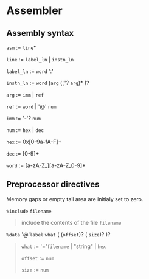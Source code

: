 # Assembler

## Assembly syntax
`asm` := `line`*

`line` := `label_ln` | `instn_ln`

`label_ln` := `word` ':'

`instn_ln` := `word` (`arg` (','? `arg`)* )?

`arg` := `imm` | `ref`

`ref` := `word` | '@' `num`

`imm` := '-'? `num`

`num` := `hex` | `dec`

`hex` := 0x[0-9a-fA-F]+

`dec` := [0-9]+

`word` := [a-zA-Z_][a-zA-Z_0-9]*

## Preprocessor directives

Memory gaps or empty tail area are initialy set to zero.

`%include` `filename`
> 	include the contents of the file `filename`

`%data` '@'`label` `what` ( (`offset`)? ( `size`)? )?
> `what` := '='`filename` | "string" | `hex`
>
> `offset` := `num`
>
> `size` := `num`
